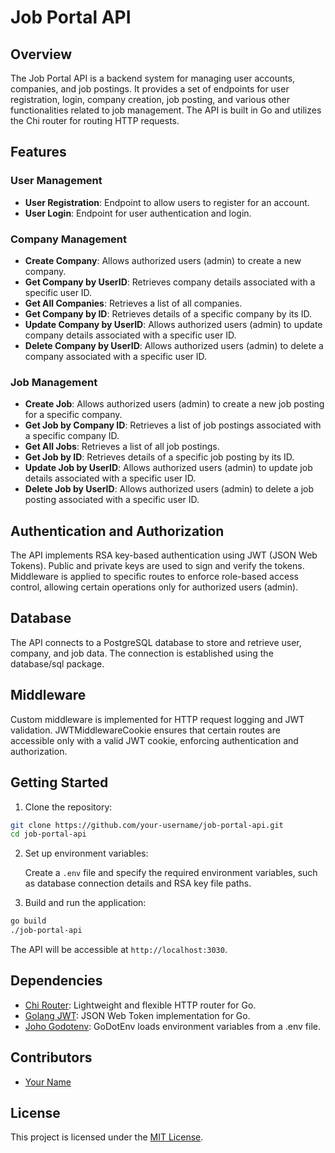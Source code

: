 # Job Portal API

## Overview

The Job Portal API is a backend system for managing user accounts, companies, and job postings. It provides a set of endpoints for user registration, login, company creation, job posting, and various other functionalities related to job management. The API is built in Go and utilizes the Chi router for routing HTTP requests.

## Features

### User Management
- **User Registration**: Endpoint to allow users to register for an account.
- **User Login**: Endpoint for user authentication and login.

### Company Management
- **Create Company**: Allows authorized users (admin) to create a new company.
- **Get Company by UserID**: Retrieves company details associated with a specific user ID.
- **Get All Companies**: Retrieves a list of all companies.
- **Get Company by ID**: Retrieves details of a specific company by its ID.
- **Update Company by UserID**: Allows authorized users (admin) to update company details associated with a specific user ID.
- **Delete Company by UserID**: Allows authorized users (admin) to delete a company associated with a specific user ID.

### Job Management
- **Create Job**: Allows authorized users (admin) to create a new job posting for a specific company.
- **Get Job by Company ID**: Retrieves a list of job postings associated with a specific company ID.
- **Get All Jobs**: Retrieves a list of all job postings.
- **Get Job by ID**: Retrieves details of a specific job posting by its ID.
- **Update Job by UserID**: Allows authorized users (admin) to update job details associated with a specific user ID.
- **Delete Job by UserID**: Allows authorized users (admin) to delete a job posting associated with a specific user ID.

## Authentication and Authorization

The API implements RSA key-based authentication using JWT (JSON Web Tokens). Public and private keys are used to sign and verify the tokens. Middleware is applied to specific routes to enforce role-based access control, allowing certain operations only for authorized users (admin).

## Database

The API connects to a PostgreSQL database to store and retrieve user, company, and job data. The connection is established using the database/sql package.

## Middleware

Custom middleware is implemented for HTTP request logging and JWT validation. JWTMiddlewareCookie ensures that certain routes are accessible only with a valid JWT cookie, enforcing authentication and authorization.

## Getting Started

1. Clone the repository:

```bash
git clone https://github.com/your-username/job-portal-api.git
cd job-portal-api
```

2. Set up environment variables:

   Create a `.env` file and specify the required environment variables, such as database connection details and RSA key file paths.

3. Build and run the application:

```bash
go build
./job-portal-api
```

The API will be accessible at `http://localhost:3030`.

## Dependencies

- [Chi Router](https://github.com/go-chi/chi): Lightweight and flexible HTTP router for Go.
- [Golang JWT](https://github.com/golang-jwt/jwt): JSON Web Token implementation for Go.
- [Joho Godotenv](https://github.com/joho/godotenv): GoDotEnv loads environment variables from a .env file.

## Contributors

- [Your Name](https://github.com/your-username)

## License

This project is licensed under the [MIT License](LICENSE).

